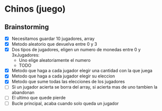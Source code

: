 # Chinos (juego)

## Brainstorming
- [x] Necesitamos guardar 10 jugadores, array
- [x] Metodo aleatorio que devuelva entre 0 y 3
- [x] Dos tipos de jugadores, eligen un numero de monedas entre 0 y 3xJugadores:
	- Uno elige aleatoriamente el numero
	- TODO
- [x] Metodo que haga a cada jugador elegir una cantidad con la que juega
- [x] Metodo que haga a cada jugador elegir su eleccion
- [x] Metodo que sume todas las elecciones de los jugadores
- [ ] Si un jugador acierta se borra del array, si acierta mas de uno tambien la abandonan
- [ ] El ultimo que quede pierde
- [ ] Bucle principal, acaba cuando solo queda un jugador
